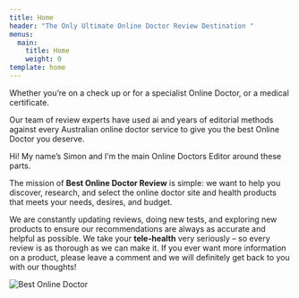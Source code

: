 ```yaml
---
title: Home
header: "The Only Ultimate Online Doctor Review Destination "
menus:
  main:
    title: Home
    weight: 0
template: home
---
```

Whether you’re on a check up or for a specialist Online Doctor, or a medical certificate.

Our team of review experts have used ai and years of editorial methods against every Australian online doctor service to give you the best Online Doctor you deserve.

Hi! My name’s Simon and I’m the main Online Doctors Editor around these parts.

The mission of **Best Online Doctor Review** is simple: we want to help you discover, research, and select the online doctor site and health  products that meets your needs, desires, and budget. 

We are constantly updating reviews, doing new tests, and exploring new products to ensure our recommendations are always as accurate and helpful as possible. We take your **tele-health** very seriously – so every review is as thorough as we can make it.  If you ever want more information on a product, please leave a comment and we will definitely get back to you with our thoughts! 

![Best Online Doctor](/images/b4590555963187.y3jvccwymtyylde2otisndixlda.png "Best Online Doctor")
